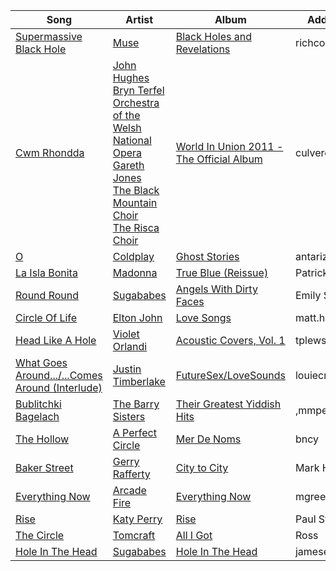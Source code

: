 | Song | Artist | Album | Added by |
|-|-|-|-|
| [Supermassive Black Hole](https://open.spotify.com/track/3lPr8ghNDBLc2uZovNyLs9) | [Muse](https://open.spotify.com/artist/12Chz98pHFMPJEknJQMWvI) | [Black Holes and Revelations](https://open.spotify.com/album/0lw68yx3MhKflWFqCsGkIs) | richcooper101 |
| [Cwm Rhondda](https://open.spotify.com/track/1PizuYfOzp4PExk0AS7VRi) | [John Hughes](https://open.spotify.com/artist/0X8tK9BdwVMNmpiff6JMJf)<br>[Bryn Terfel](https://open.spotify.com/artist/6ILd69yy67k6OU7cwpGNSl)<br>[Orchestra of the Welsh National Opera](https://open.spotify.com/artist/5ddCGRkw1N2uWAsfeHVL8D)<br>[Gareth Jones](https://open.spotify.com/artist/04BPMc4UK0jl02vRrl8cIO)<br>[The Black Mountain Choir](https://open.spotify.com/artist/1d62PlygOvJ59vrTmoHVT2)<br>[The Risca Choir](https://open.spotify.com/artist/6m3tvzvbGXhLBybqDpWsEz) | [World In Union 2011 - The Official Album](https://open.spotify.com/album/0C687IeL1s1WD0ZGunYxfB) | culvero |
| [O](https://open.spotify.com/track/77yuzxCS3csrgTPSW0pvyk) | [Coldplay](https://open.spotify.com/artist/4gzpq5DPGxSnKTe4SA8HAU) | [Ghost Stories](https://open.spotify.com/album/2G4AUqfwxcV1UdQjm2ouYr) | antariz |
| [La Isla Bonita](https://open.spotify.com/track/6r8k1vznHrzlEKYxL4dZEe) | [Madonna](https://open.spotify.com/artist/6tbjWDEIzxoDsBA1FuhfPW) | [True Blue (Reissue)](https://open.spotify.com/album/6fmnT17jc2Sc69q3nza1eD) | Patrick |
| [Round Round](https://open.spotify.com/track/5O2Ft5ENCfAh6JCgykJs76) | [Sugababes](https://open.spotify.com/artist/7rZNSLWMjTbwdLNskFbzFf) | [Angels With Dirty Faces](https://open.spotify.com/album/7wUP2eloas49o4lqSNWRdu) | Emily S |
| [Circle Of Life](https://open.spotify.com/track/7em38Hh2sKwnZ1HDgxvg82) | [Elton John](https://open.spotify.com/artist/3PhoLpVuITZKcymswpck5b) | [Love Songs](https://open.spotify.com/album/1bnoqPJyaxMCtYuSprcBTD) | matt.hall |
| [Head Like A Hole](https://open.spotify.com/track/5kLXGD30ZSkvr1UK2ZRevV) | [Violet Orlandi](https://open.spotify.com/artist/3amoyQla9uUhiJhhMS7CLz) | [Acoustic Covers, Vol. 1](https://open.spotify.com/album/1zFAHeRP2xcJyD0rEEhmix) | tplews |
| [What Goes Around.../...Comes Around (Interlude)](https://open.spotify.com/track/3pD0f7hSJg2XdQ6udw5Tey) | [Justin Timberlake](https://open.spotify.com/artist/31TPClRtHm23RisEBtV3X7) | [FutureSex/LoveSounds](https://open.spotify.com/album/2scB1uhcCI1TSf6b9TCZK3) | louiecn |
| [Bublitchki Bagelach](https://open.spotify.com/track/192LDwK5dClKymBlMSBlVJ) | [The Barry Sisters](https://open.spotify.com/artist/3jgKYSu1RdgirlYnF9lTsG) | [Their Greatest Yiddish Hits](https://open.spotify.com/album/55c91yQjDENcmTCWGkoeWN) | ,mmpete |
| [The Hollow](https://open.spotify.com/track/4XDBEoD6QFnzDY5oMmNVXN) | [A Perfect Circle](https://open.spotify.com/artist/4DFhHyjvGYa9wxdHUjtDkc) | [Mer De Noms](https://open.spotify.com/album/0GeWd0yUKXHbCXVag1mJvO) | bncy |
| [Baker Street](https://open.spotify.com/track/5gOd6zDC8vhlYjqbQdJVWP) | [Gerry Rafferty](https://open.spotify.com/artist/7tjbDPvrdvDshcpEMXKRVb) | [City to City](https://open.spotify.com/album/35yZZTWeSrszSKjRlFETwf) | Mark Holmes |
| [Everything Now](https://open.spotify.com/track/7KsZHCfOitA5V9oQYVdltG) | [Arcade Fire](https://open.spotify.com/artist/3kjuyTCjPG1WMFCiyc5IuB) | [Everything Now](https://open.spotify.com/album/1DNojVW079FU9YnAMk3Cgr) | mgreen89 |
| [Rise](https://open.spotify.com/track/1CwNogTShsnsn1C8UhRmYX) | [Katy Perry](https://open.spotify.com/artist/6jJ0s89eD6GaHleKKya26X) | [Rise](https://open.spotify.com/album/7oqEOzrJhQkMHvHKEHEMrK) | Paul Stanley |
| [The Circle](https://open.spotify.com/track/6zrFsBQ4tO6ohKpWg9iMAi) | [Tomcraft](https://open.spotify.com/artist/2E4lzxgBnCEqLawsXeRKWp) | [All I Got](https://open.spotify.com/album/1xP4SXBn1L0tTIWcbP6TJe) | Ross |
| [Hole In The Head](https://open.spotify.com/track/2icpXUdhbKPNXRJD7lPmXX) | [Sugababes](https://open.spotify.com/artist/7rZNSLWMjTbwdLNskFbzFf) | [Hole In The Head](https://open.spotify.com/album/0yXMes27BFCoxYbqx8ACK2) | jameseh66 |